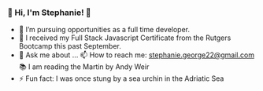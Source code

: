 ### 👋 Hi, I'm Stephanie! 👋

<!--
**stephgeorge22/stephgeorge22** is a ✨ _special_ ✨ repository because its `README.md` (this file) appears on your GitHub profile.

Here are some ideas to get you started:
-->

- 🔭 I’m pursuing opportunities as a full time developer.
- 🌱 I received my Full Stack Javascript Certificate from the Rutgers Bootcamp this past September.
- 💬 Ask me about ...
 📫 How to reach me: stephanie.george22@gmail.com
 📚 I am reading the Martin by Andy Weir
- ⚡ Fun fact: I was once stung by a sea urchin in the Adriatic Sea

